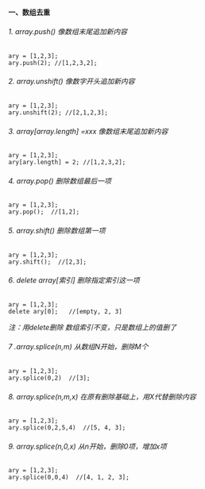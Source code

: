 #### 一、数组去重
###### 1. array.push() 像数组末尾追加新内容
    ary = [1,2,3];
    ary.push(2); //[1,2,3,2];
###### 2. array.unshift() 像数字开头追加新内容
    ary = [1,2,3];
    ary.unshift(2); //[2,1,2,3];  
###### 3. array[array.length] =xxx 像数组末尾追加新内容
	ary = [1,2,3];
    ary[ary.length] = 2; //[1,2,3,2];
###### 4. array.pop() 删除数组最后一项
	ary = [1,2,3];
    ary.pop();  //[1,2];
###### 5. array.shift() 删除数组第一项  
	ary = [1,2,3];
    ary.shift();  //[2,3];
###### 6. delete array[索引] 删除指定索引这一项
	ary = [1,2,3];
	delete ary[0];   //[empty, 2, 3]
  *注：用delete删除 数组索引不变，只是数组上的值删了*
###### 7 .array.splice(n,m) 从数组N开始，删除M个
	ary = [1,2,3];
    ary.splice(0,2)  //[3];
###### 8. array.splice(n,m,x) 在原有删除基础上，用X代替删除内容
	ary = [1,2,3];
    ary.splice(0,2,5,4)  //[5, 4, 3];
###### 9. array.splice(n,0,x) 从n开始，删除0项，增加x项
	ary = [1,2,3];
    ary.splice(0,0,4)  //[4, 1, 2, 3];
 
